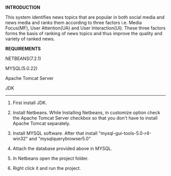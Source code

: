 **INTRODUCTION**

This system identifies news topics that are popular in both social media and news media and ranks them according to three factors i.e. Media Focus(MF), User Attention(UA) 
and User Interaction(UI). These three factors forms the basis of ranking of news topics and thus improve the quality and variety of ranked news.


**REQUIREMENTS**

NETBEANS(7.2.1)

MYSQL(5.0.22)  

Apache Tomcat Server

JDK

***************************************************

1) First install JDK. 

2) Install Netbeans. While Installing Netbeans, in customize option check the Apache Tomcat Server checkbox so that you don't have to install Apache Tomcat separately.

3) Install MYSQL software. After that install "mysql-gui-tools-5.0-r4-win32" and "mysqlquerybrowser5.0"

4) Attach the database provided above in MYSQL.

5) In Netbeans open the project folder.

6) Right click it and run the project.

